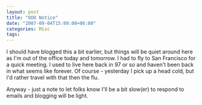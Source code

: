 ```yaml
---
layout: post
title: "OOO Notice"
date: "2007-09-04T15:09:00+06:00"
categories: Misc 
tags: 
---
```


I should have blogged this a bit earlier, but things will be quiet around here as I'm out of the office today and tomorrow. I had to fly to San Francisco for a quick meeting. I used to live here back in 97 or so and haven't been back in what seems like forever. Of course - yesterday I pick up a head cold, but I'd rather travel with that then the flu.

Anyway - just a note to let folks know I'll be a bit slow(er) to respond to emails and blogging will be light.
